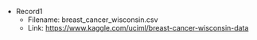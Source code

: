 - Record1
  - Filename: breast_cancer_wisconsin.csv
  - Link: https://www.kaggle.com/uciml/breast-cancer-wisconsin-data

